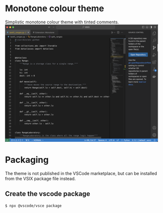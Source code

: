 # Monotone colour theme

Simplistic monotone colour theme with tinted comments.
![Screenshot](./assets/screenshot.png)

# Packaging

The theme is not published in the VSCode marketplace, but can be installed from the VSIX package file instead.

## Create the vscode package

```bash
$ npx @vscode/vsce package
```

